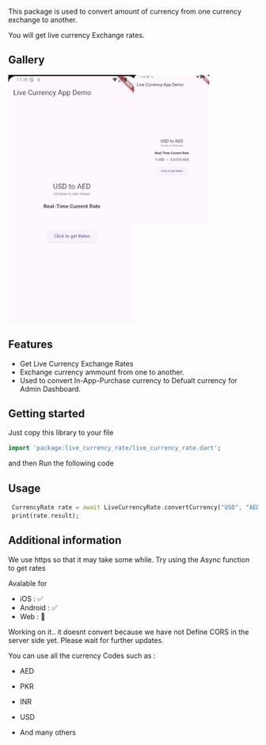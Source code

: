
This package is used to convert amount of currency from one currency exchange to another.

You will get live currency Exchange rates.

## Gallery

<div style="display:flex">
<code><img height="500px" src="https://raw.githubusercontent.com/XeroDays/live_currency_rate/master/images/Live%20currency%20rate%20app%20start.png"></code> 
<code><img height="300px" src="https://raw.githubusercontent.com/XeroDays/live_currency_rate/master/images/Live%20currency%20app%20process.png"></code>
</div>

## Features

- Get Live Currency Exchange Rates
- Exchange currency ammount from one to another.
- Used to convert In-App-Purchase currency to Defualt currency for Admin Dashboard.

## Getting started


Just copy this library to your file
```dart
import 'package:live_currency_rate/live_currency_rate.dart';
```

and then
Run the following code

## Usage


```dart
 CurrencyRate rate = await LiveCurrencyRate.convertCurrency("USD", "AED", 500);
 print(rate.result);

```

## Additional information

We use https so that it may take some while.
Try using the Async function to get rates

Avalable for
-  iOS        : ✅ 
-  Android    : ✅ 
-  Web        : 🚫

Working on it.. it doesnt convert because we have not Define CORS in the server side yet. 
Please wait for further updates. 



You can use all the currency Codes such as :
- AED
- PKR
- INR
- USD

- And many others
